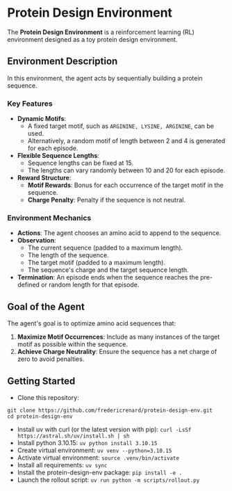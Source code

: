 # Protein Design Environment

The **Protein Design Environment** is a reinforcement learning (RL) environment designed as a toy protein design
environment.

## Environment Description

In this environment, the agent acts by sequentially building a protein sequence.

### Key Features

- **Dynamic Motifs**:
    - A fixed target motif, such as `ARGININE, LYSINE, ARGININE`, can be used.
    - Alternatively, a random motif of length between 2 and 4 is generated for each episode.
- **Flexible Sequence Lengths**:
    - Sequence lengths can be fixed at 15.
    - The lengths can vary randomly between 10 and 20 for each episode.
- **Reward Structure**:
    - **Motif Rewards**: Bonus for each occurrence of the target motif in the sequence.
    - **Charge Penalty**: Penalty if the sequence is not neutral.

### Environment Mechanics

- **Actions**: The agent chooses an amino acid to append to the sequence.
- **Observation**:
    - The current sequence (padded to a maximum length).
    - The length of the sequence.
    - The target motif (padded to a maximum length).
    - The sequence's charge and the target sequence length.
- **Termination**: An episode ends when the sequence reaches the pre-defined or random length for that episode.

## Goal of the Agent

The agent's goal is to optimize amino acid sequences that:

1. **Maximize Motif Occurrences**: Include as many instances of the target motif as possible within the sequence.
2. **Achieve Charge Neutrality**: Ensure the sequence has a net charge of zero to avoid penalties.

## Getting Started

- Clone this repository:

```
git clone https://github.com/fredericrenard/protein-design-env.git
cd protein-design-env
```

- Install uv with curl (or the latest version with pip): ```curl -LsSf https://astral.sh/uv/install.sh | sh```
- Install python 3.10.15: ```uv python install 3.10.15```
- Create virtual environment: ```uv venv --python=3.10.15```
- Activate virtual environment: ```source .venv/bin/activate```
- Install all requirements: ```uv sync```
- Install the protein-design-env package: ```pip install -e .```
- Launch the rollout script: ```uv run python -m scripts/rollout.py```
